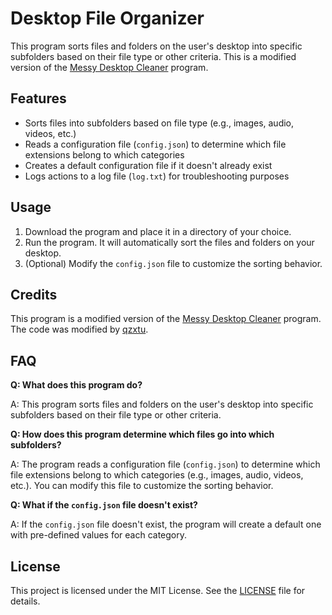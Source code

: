 <h1>Desktop File Organizer</h1>

<p>This program sorts files and folders on the user's desktop into specific subfolders based on their file type or other criteria. This is a modified version of the <a href="https://www.unknowncheats.me/forum/c-/578800-messy-desktop-cleaner.html">Messy Desktop Cleaner</a> program.</p>

<h2>Features</h2>

<ul>
  <li>Sorts files into subfolders based on file type (e.g., images, audio, videos, etc.)</li>
  <li>Reads a configuration file (<code>config.json</code>) to determine which file extensions belong to which categories</li>
  <li>Creates a default configuration file if it doesn't already exist</li>
  <li>Logs actions to a log file (<code>log.txt</code>) for troubleshooting purposes</li>
</ul>

<h2>Usage</h2>

<ol>
  <li>Download the program and place it in a directory of your choice.</li>
  <li>Run the program. It will automatically sort the files and folders on your desktop.</li>
  <li>(Optional) Modify the <code>config.json</code> file to customize the sorting behavior.</li>
</ol>

<h2>Credits</h2>

<p>This program is a modified version of the <a href="https://www.unknowncheats.me/forum/c-/578800-messy-desktop-cleaner.html">Messy Desktop Cleaner</a> program. The code was modified by <a href="https://github.com/qzxtu">qzxtu</a>.</p>

<h2>FAQ</h2>

<p><strong>Q: What does this program do?</strong></p>
<p>A: This program sorts files and folders on the user's desktop into specific subfolders based on their file type or other criteria.</p>

<p><strong>Q: How does this program determine which files go into which subfolders?</strong></p>
<p>A: The program reads a configuration file (<code>config.json</code>) to determine which file extensions belong to which categories (e.g., images, audio, videos, etc.). You can modify this file to customize the sorting behavior.</p>

<p><strong>Q: What if the <code>config.json</code> file doesn't exist?</strong></p>
<p>A: If the <code>config.json</code> file doesn't exist, the program will create a default one with pre-defined values for each category.</p>

<h2>License</h2>

<p>This project is licensed under the MIT License. See the <a href="LICENSE">LICENSE</a> file for details.</p>
